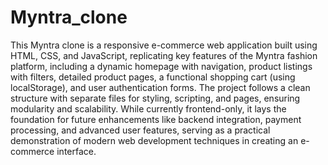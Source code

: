 # Myntra_clone

This Myntra clone is a responsive e-commerce web application built using HTML, CSS, and JavaScript, replicating key features of the Myntra fashion platform, including a dynamic homepage with navigation, product listings with filters, detailed product pages, a functional shopping cart (using localStorage), and user authentication forms. The project follows a clean structure with separate files for styling, scripting, and pages, ensuring modularity and scalability. While currently frontend-only, it lays the foundation for future enhancements like backend integration, payment processing, and advanced user features, serving as a practical demonstration of modern web development techniques in creating an e-commerce interface.
